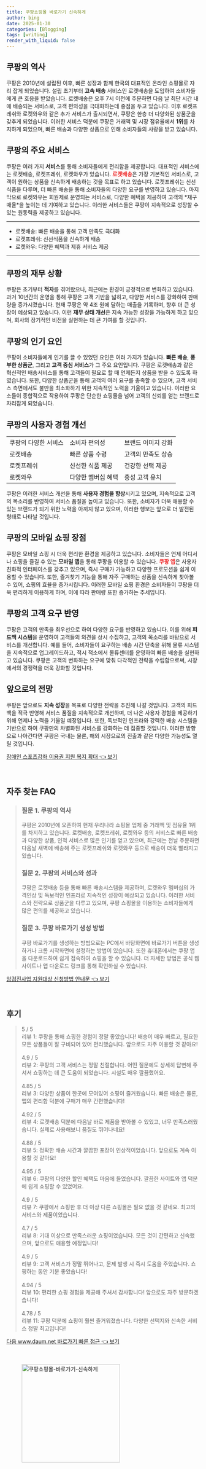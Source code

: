 ```yaml
---
title: 쿠팡쇼핑몰 바로가기 신속하게
author: bing
date: 2025-01-30
categories: [Blogging]
tags: [writing]
render_with_liquid: false
---
```



<h2 id='쿠팡의 역사'>쿠팡의 역사</h2>

<p>쿠팡은 2010년에 설립된 이후, 빠른 성장과 함께 한국의 대표적인 온라인 쇼핑몰로 자리 잡게 되었습니다. 설립 초기부터 <b>고속 배송</b> 서비스인 로켓배송을 도입하여 소비자들에게 큰 호응을 받았습니다. 로켓배송은 오후 7시 이전에 주문하면 다음 날 최단 시간 내에 배송되는 서비스로, 고객 편의성을 극대화하는데 중점을 두고 있습니다. 이후 로켓프레쉬와 로켓와우와 같은 추가 서비스가 출시되면서, 쿠팡은 한층 더 다양화된 상품군을 갖추게 되었습니다. 이러한 서비스 덕분에 쿠팡은 거래액 및 시장 점유율에서 <b>1위</b>를 차지하게 되었으며, 빠른 배송과 다양한 상품으로 인해 소비자들의 사랑을 받고 있습니다.</p>

<h2 id='쿠팡의 주요 서비스'>쿠팡의 주요 서비스</h2>

<p>쿠팡은 여러 가지 <b>서비스</b>를 통해 소비자들에게 편리함을 제공합니다. 대표적인 서비스에는 로켓배송, 로켓프레쉬, 로켓와우가 있습니다. <b><span style="color: #ee2323;">로켓배송</span></b>은 가장 기본적인 서비스로, 고객이 원하는 상품을 신속하게 배송하는 것을 목표로 하고 있습니다. 로켓프레쉬는 신선식품을 다루며, 더 빠른 배송을 통해 소비자들의 다양한 요구를 반영하고 있습니다. 마지막으로 로켓와우는 회원제로 운영되는 서비스로, 다양한 혜택을 제공하여 고객의 *재구매율*을 높이는 데 기여하고 있습니다. 이러한 서비스들은 쿠팡이 지속적으로 성장할 수 있는 원동력을 제공하고 있습니다.</p>

<hr />

<ul>
    <li>로켓배송: 빠른 배송을 통해 고객 만족도 극대화</li>
    <li>로켓프레쉬: 신선식품을 신속하게 배송</li>
    <li>로켓와우: 다양한 혜택과 제휴 서비스 제공</li>
</ul>

<hr />

<h2 id='쿠팡의 재무 상황'>쿠팡의 재무 상황</h2>

<p>쿠팡은 초기부터 <b>적자</b>를 겪어왔으나, 최근에는 환경이 긍정적으로 변화하고 있습니다. 과거 10년간의 운영을 통해 쿠팡은 고객 기반을 넓히고, 다양한 서비스를 강화하여 판매량을 증가시켰습니다. 현재 쿠팡은 약 4조 원에 달하는 매출을 기록하며, 향후 더 큰 성장이 예상되고 있습니다. 이런 <b>재무 상태 개선</b>은 지속 가능한 성장을 가능하게 하고 있으며, 회사의 장기적인 비전을 실현하는 데 큰 기여를 할 것입니다.</p>

<h2 id='쿠팡의 인기 요인'>쿠팡의 인기 요인</h2>

<p>쿠팡이 소비자들에게 인기를 끌 수 있었던 요인은 여러 가지가 있습니다. <b>빠른 배송</b>, <b>풍부한 상품군</b>, 그리고 <b>고객 중심 서비스</b>가 그 주요 요인입니다. 쿠팡은 로켓배송과 같은 혁신적인 배송서비스를 통해 고객들이 필요로 할 때 언제든지 상품을 받을 수 있도록 하였습니다. 또한, 다양한 상품군을 통해 고객의 여러 요구를 충족할 수 있으며, 고객 서비스 측면에서도 불만을 최소화하기 위한 지속적인 노력을 기울이고 있습니다. 이러한 요소들이 종합적으로 작용하여 쿠팡은 단순한 쇼핑몰을 넘어 고객의 신뢰를 얻는 브랜드로 자리잡게 되었습니다.</p>

<h2 id='쿠팡의 사용자 경험 개선'>쿠팡의 사용자 경험 개선</h2>

<table>
    <tr>
        <td>쿠팡의 다양한 서비스</td>
        <td>소비자 편의성</td>
        <td>브랜드 이미지 강화</td>
    </tr>
    <tr>
        <td>로켓배송</td>
        <td>빠른 상품 수령</td>
        <td>고객의 만족도 상승</td>
    </tr>
    <tr>
        <td>로켓프레쉬</td>
        <td>신선한 식품 제공</td>
        <td>건강한 선택 제공</td>
    </tr>
    <tr>
        <td>로켓와우</td>
        <td>다양한 멤버십 혜택</td>
        <td>충성 고객 유치</td>
    </tr>
</table>

<p>쿠팡은 이러한 서비스 개선을 통해 <b>사용자 경험을 향상</b>시키고 있으며, 지속적으로 고객의 목소리를 반영하여 서비스 품질을 높이고 있습니다. 또한, 소비자가 더욱 애용할 수 있는 브랜드가 되기 위한 노력을 아끼지 않고 있으며, 이러한 행보는 앞으로 더 발전된 형태로 나타날 것입니다.</p>

<h2 id='쿠팡의 모바일 쇼핑 장점'>쿠팡의 모바일 쇼핑 장점</h2>

<p>쿠팡은 모바일 쇼핑 시 더욱 편리한 환경을 제공하고 있습니다. 소비자들은 언제 어디서나 쇼핑을 즐길 수 있는 <b>모바일 앱</b>을 통해 쿠팡을 이용할 수 있습니다. <b><span style="color: #ee2323;">쿠팡 앱</span></b>은 사용자 친화적 인터페이스를 갖추고 있으며, 즉시 구매가 가능하고 다양한 프로모션을 쉽게 이용할 수 있습니다. 또한, 즐겨찾기 기능을 통해 자주 구매하는 상품을 신속하게 찾아볼 수 있어, 쇼핑의 효율을 증가시킵니다. 이러한 모바일 쇼핑 환경은 소비자들이 쿠팡을 더욱 편리하게 이용하게 하며, 이에 따라 판매량 또한 증가하는 추세입니다.</p>

<h2 id='쿠팡의 고객 요구 반영'>쿠팡의 고객 요구 반영</h2>

<p>쿠팡은 고객의 만족을 최우선으로 하여 다양한 요구를 반영하고 있습니다. 이를 위해 <b>피드백 시스템</b>을 운영하여 고객들의 의견을 상시 수집하고, 고객의 목소리를 바탕으로 서비스를 개선합니다. 예를 들어, 소비자들이 요구하는 배송 시간 단축을 위해 물류 시스템을 지속적으로 업그레이드하고, 적시 적소에서 물류센터를 운영하여 빠른 배송을 실현하고 있습니다. 쿠팡은 고객의 변화하는 요구에 맞춰 다각적인 전략을 수립함으로써, 시장에서의 경쟁력을 더욱 강화할 것입니다.</p>

<h2 id='앞으로의 전망'>앞으로의 전망</h2>

<p>쿠팡은 앞으로도 <b>지속 성장</b>을 목표로 다양한 전략을 추진해 나갈 것입니다. 고객의 피드백을 적극 반영해 서비스 품질을 지속적으로 개선하며, 더 나은 사용자 경험을 제공하기 위해 언제나 노력을 기울일 예정입니다. 또한, 독보적인 인프라와 강력한 배송 시스템을 기반으로 하여 쿠팡만의 차별화된 서비스를 강화하는 데 집중할 것입니다. 이러한 방향으로 나아간다면 쿠팡은 국내는 물론, 해외 시장으로의 진출과 같은 다양한 가능성도 열릴 것입니다.</p>


<p><a class="click-button" title="장애인 스포츠강좌 이용권 지원 복지 확대" href="https://24nara.github.io/posts/%EC%9E%A5%EC%95%A0%EC%9D%B8-%EC%8A%A4%ED%8F%AC%EC%B8%A0%EA%B0%95%EC%A2%8C-%EC%9D%B4%EC%9A%A9%EA%B6%8C-%EC%A7%80%EC%9B%90-%EB%B3%B5%EC%A7%80-%ED%99%95%EB%8C%80/" rel="dofollow">장애인 스포츠강좌 이용권 지원 복지 확대 👈 보기</a></p><br>
<h2 id='자주_찾는_FAQ'>자주 찾는 FAQ</h2>
<div itemscope="" itemtype="https://schema.org/FAQPage"> 
<blockquote> 
<div itemscope="" itemprop="mainEntity" itemtype="https://schema.org/Question"> 
<h3 itemprop="name">질문 1. 쿠팡의 역사</h3> 
<div itemscope="" itemprop="acceptedAnswer" itemtype="https://schema.org/Answer"> 
<span itemprop="text"> 
<p>쿠팡은 2010년에 오픈하여 현재 우리나라 쇼핑몰 업체 중 거래액 및 점유율 1위를 차지하고 있습니다. 로켓배송, 로켓프레쉬, 로켓와우 등의 서비스로 빠른 배송과 다양한 상품, 인적 서비스로 많은 인기를 얻고 있으며, 최근에는 전날 주문하면 다음날 새벽에 배송해 주는 로켓프레쉬와 로켓와우 등으로 배송이 더욱 빨라지고 있습니다.</p> 
</span> 
</div> 
</div> 
<div itemscope="" itemprop="mainEntity" itemtype="https://schema.org/Question"> 
<h3 itemprop="name">질문 2. 쿠팡의 서비스와 성과</h3> 
<div itemscope="" itemprop="acceptedAnswer" itemtype="https://schema.org/Answer"> 
<span itemprop="text"> 
<p>쿠팡은 로켓배송 등을 통해 빠른 배송시스템을 제공하며, 로켓와우 멤버십의 가격인상 및 독보적인 인프라로 지속적인 성장이 예상되고 있습니다. 이러한 서비스와 전략으로 상품군을 다루고 있으며, 쿠팡 쇼핑몰을 이용하는 소비자들에게 많은 편의를 제공하고 있습니다.</p> 
</span> 
</div> 
</div> 
<div itemscope="" itemprop="mainEntity" itemtype="https://schema.org/Question"> 
<h3 itemprop="name">질문 3. 쿠팡 바로가기 생성 방법</h3> 
<div itemscope="" itemprop="acceptedAnswer" itemtype="https://schema.org/Answer"> 
<span itemprop="text"> 
<p>쿠팡 바로가기를 생성하는 방법으로는 PC에서 바탕화면에 바로가기 버튼을 생성하거나 크롬 시작화면에 설정하는 방법이 있습니다. 또한 휴대폰에서는 쿠팡 앱을 다운로드하여 쉽게 접속하여 쇼핑을 할 수 있습니다. 더 자세한 방법은 공식 웹사이트나 앱 다운로드 링크를 통해 확인하실 수 있습니다.</p> 
</span> 
</div> 
</div> 
</blockquote> 
</div>
<p><a class="click-button" title="암검진사업 지원대상 신청방법 안내문" href="https://24nara.github.io/posts/%EC%95%94%EA%B2%80%EC%A7%84%EC%82%AC%EC%97%85-%EC%A7%80%EC%9B%90%EB%8C%80%EC%83%81-%EC%8B%A0%EC%B2%AD%EB%B0%A9%EB%B2%95-%EC%95%88%EB%82%B4%EB%AC%B8/" rel="dofollow">암검진사업 지원대상 신청방법 안내문 👈 보기</a></p><br>
<h2 id='후기'>후기</h2>
<div itemscope itemtype="https://schema.org/Product">
  <blockquote>
  <div itemprop="review" itemscope itemtype="https://schema.org/Review">
      <div itemprop="reviewRating" itemscope itemtype="https://schema.org/Rating"> <span itemprop="ratingValue">5</span> / <span itemprop="bestRating">5</span> </div>
      <span itemprop="reviewBody">리뷰 1: 쿠팡을 통해 쇼핑한 경험이 정말 좋았습니다! 배송이 매우 빠르고, 필요한 모든 상품들이 잘 구비되어 있어 편리했습니다. 앞으로도 자주 이용할 것 같아요!</span>
  </div>
  <br>
  <div itemprop="review" itemscope itemtype="https://schema.org/Review">
      <div itemprop="reviewRating" itemscope itemtype="https://schema.org/Rating"> <span itemprop="ratingValue">4.9</span> / <span itemprop="bestRating">5</span> </div>
      <span itemprop="reviewBody">리뷰 2: 쿠팡의 고객 서비스는 정말 친절합니다. 어떤 질문에도 상세히 답변해 주셔서 쇼핑하는 데 큰 도움이 되었습니다. 시설도 매우 깔끔했어요.</span>
  </div>
  <br>
  <div itemprop="review" itemscope itemtype="https://schema.org/Review">
      <div itemprop="reviewRating" itemscope itemtype="https://schema.org/Rating"> <span itemprop="ratingValue">4.85</span> / <span itemprop="bestRating">5</span> </div>
      <span itemprop="reviewBody">리뷰 3: 다양한 상품이 한곳에 모여있어 쇼핑이 즐거웠습니다. 빠른 배송은 물론, 앱의 편리함 덕분에 구매가 매우 간편했습니다!</span>
  </div>
  <br>
  <div itemprop="review" itemscope itemtype="https://schema.org/Review">
      <div itemprop="reviewRating" itemscope itemtype="https://schema.org/Rating"> <span itemprop="ratingValue">4.92</span> / <span itemprop="bestRating">5</span> </div>
      <span itemprop="reviewBody">리뷰 4: 로켓배송 덕분에 다음날 바로 제품을 받아볼 수 있었고, 너무 만족스러웠습니다. 실제로 사용해보니 품질도 뛰어나네요!</span>
  </div>
  <br>
  <div itemprop="review" itemscope itemtype="https://schema.org/Review">
      <div itemprop="reviewRating" itemscope itemtype="https://schema.org/Rating"> <span itemprop="ratingValue">4.88</span> / <span itemprop="bestRating">5</span> </div>
      <span itemprop="reviewBody">리뷰 5: 정확한 배송 시간과 깔끔한 포장이 인상적이었습니다. 앞으로도 계속 이용할 것 같아요!</span>
  </div>
  <br>
  <div itemprop="review" itemscope itemtype="https://schema.org/Review">
      <div itemprop="reviewRating" itemscope itemtype="https://schema.org/Rating"> <span itemprop="ratingValue">4.95</span> / <span itemprop="bestRating">5</span> </div>
      <span itemprop="reviewBody">리뷰 6: 쿠팡의 다양한 할인 혜택도 마음에 들었습니다. 깔끔한 사이트와 앱 덕분에 쉽게 쇼핑할 수 있었어요.</span>
  </div>
  <br>
  <div itemprop="review" itemscope itemtype="https://schema.org/Review">
      <div itemprop="reviewRating" itemscope itemtype="https://schema.org/Rating"> <span itemprop="ratingValue">4.9</span> / <span itemprop="bestRating">5</span> </div>
      <span itemprop="reviewBody">리뷰 7: 쿠팡에서 쇼핑한 후 더 이상 다른 쇼핑몰은 필요 없을 것 같네요. 최고의 서비스와 제품이었습니다.</span>
  </div>
  <br>
  <div itemprop="review" itemscope itemtype="https://schema.org/Review">
      <div itemprop="reviewRating" itemscope itemtype="https://schema.org/Rating"> <span itemprop="ratingValue">4.7</span> / <span itemprop="bestRating">5</span> </div>
      <span itemprop="reviewBody">리뷰 8: 기대 이상으로 만족스러운 쇼핑이었습니다. 모든 것이 간편하고 신속했으며, 앞으로도 애용할 예정입니다!</span>
  </div>
  <br>
  <div itemprop="review" itemscope itemtype="https://schema.org/Review">
      <div itemprop="reviewRating" itemscope itemtype="https://schema.org/Rating"> <span itemprop="ratingValue">4.9</span> / <span itemprop="bestRating">5</span> </div>
      <span itemprop="reviewBody">리뷰 9: 고객 서비스가 정말 뛰어나고, 문제 발생 시 즉시 도움을 주었습니다. 쇼핑하는 동안 기분 좋았습니다!</span>
  </div>
  <br>
  <div itemprop="review" itemscope itemtype="https://schema.org/Review">
      <div itemprop="reviewRating" itemscope itemtype="https://schema.org/Rating"> <span itemprop="ratingValue">4.94</span> / <span itemprop="bestRating">5</span> </div>
      <span itemprop="reviewBody">리뷰 10: 편리한 쇼핑 경험을 제공해 주셔서 감사합니다! 앞으로도 자주 방문하겠습니다!</span>
  </div>
  <br>
  <div itemprop="review" itemscope itemtype="https://schema.org/Review">
      <div itemprop="reviewRating" itemscope itemtype="https://schema.org/Rating"> <span itemprop="ratingValue">4.78</span> / <span itemprop="bestRating">5</span> </div>
      <span itemprop="reviewBody">리뷰 11: 쿠팡 덕분에 쇼핑이 훨씬 즐거워졌습니다. 다양한 선택지와 신속한 서비스 정말 최고입니다!</span>
  </div>
  </blockquote>
</div>
<p><a class="click-button" title="다음 www.daum.net 바로가기 빠른 접근" href="https://24nara.github.io/posts/%EB%8B%A4%EC%9D%8C-www.daum.net-%EB%B0%94%EB%A1%9C%EA%B0%80%EA%B8%B0-%EB%B9%A0%EB%A5%B8-%EC%A0%91%EA%B7%BC/" rel="dofollow">다음 www.daum.net 바로가기 빠른 접근 👈 보기</a></p><br>
<figure class="image"><img src="https://24nara.github.io/assets/img/thumbnail/쿠팡쇼핑몰-바로가기-신속하게.webp" alt="쿠팡쇼핑몰-바로가기-신속하게" width="256" height="256"></figure>